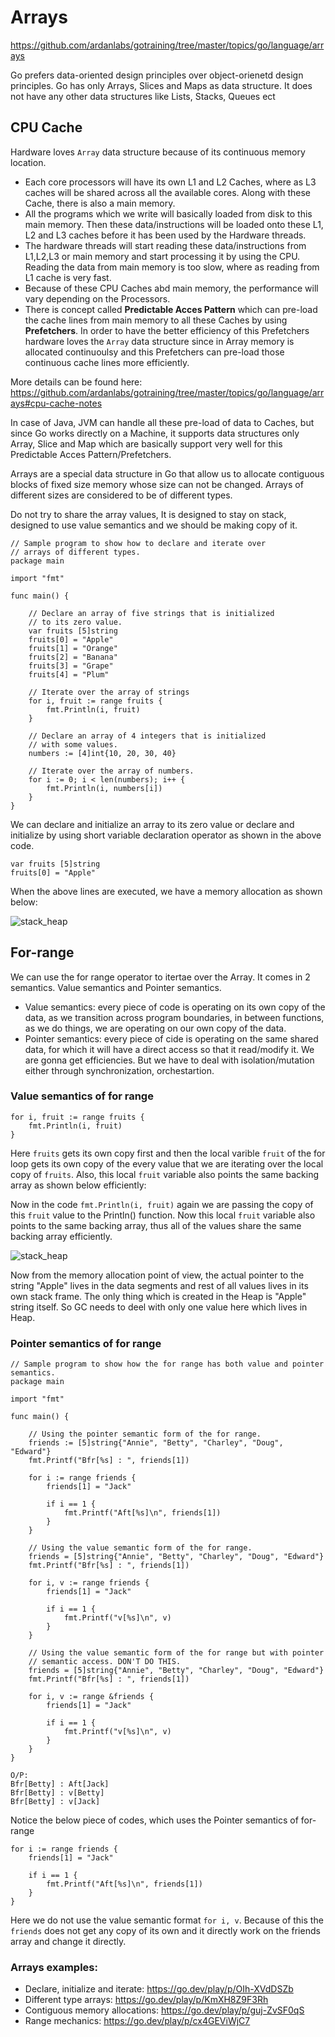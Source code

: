 # Arrays
https://github.com/ardanlabs/gotraining/tree/master/topics/go/language/arrays

Go prefers data-oriented design principles over object-orienetd design principles.
Go has only Arrays, Slices and Maps as data structure. It does not have any other data structures like Lists, Stacks, Queues ect

## CPU Cache
Hardware loves `Array` data structure because of its continuous memory location.

- Each core processors will have its own L1 and L2 Caches, where as L3 caches will be shared across all the available cores. Along with these Cache, there is also a main memory.
-  All the programs which we write will basically loaded from disk to this main memory. Then these data/instructions will be loaded onto these L1, L2 and L3 caches before it has been used by the Hardware threads.
- The hardware threads will start reading these data/instructions from L1,L2,L3 or main memory and start processing it by using the CPU. Reading the data from main memory is too slow, where as reading from L1 cache is very fast.
- Because of these CPU Caches abd main memory, the performance will vary depending on the Processors.
- There is concept called **Predictable Acces Pattern** which can pre-load the cache lines from main memory to all these Caches by using **Prefetchers**. In order to have the better efficiency of this Prefetchers hardware loves the `Array` data structure since in Array memory is allocated continuoulsy and this Prefetchers can pre-load those continuous cache lines more efficiently.

More details can be found here: https://github.com/ardanlabs/gotraining/tree/master/topics/go/language/arrays#cpu-cache-notes

In case of Java, JVM can handle all these pre-load of data to Caches, but since Go works directly on a Machine, it supports data structures only Array, Slice and Map which are basically support very well for this Predictable Acces Pattern/Prefetchers.

Arrays are a special data structure in Go that allow us to allocate contiguous blocks of fixed size memory whose size can not be changed. Arrays of different sizes are considered to be of different types.

Do not try to share the array values, It is designed to stay on stack, designed to use value semantics and we should be making copy of it. 

```
// Sample program to show how to declare and iterate over
// arrays of different types.
package main

import "fmt"

func main() {

	// Declare an array of five strings that is initialized
	// to its zero value.
	var fruits [5]string
	fruits[0] = "Apple"
	fruits[1] = "Orange"
	fruits[2] = "Banana"
	fruits[3] = "Grape"
	fruits[4] = "Plum"

	// Iterate over the array of strings
	for i, fruit := range fruits {
		fmt.Println(i, fruit)
	}

	// Declare an array of 4 integers that is initialized
	// with some values.
	numbers := [4]int{10, 20, 30, 40}

	// Iterate over the array of numbers.
	for i := 0; i < len(numbers); i++ {
		fmt.Println(i, numbers[i])
	}
}
```

We can declare and initialize an array to its zero value or declare and initialize by using short variable declaration operator as shown in the above code.

```
var fruits [5]string
fruits[0] = "Apple"
```
When the above lines are executed, we have a memory allocation as shown below:

![stack_heap](images/array.drawio.png "icon")

## For-range
We can use the for range operator to itertae over the Array. It comes in 2 semantics. Value semantics and Pointer semantics.

- Value semantics: every piece of code is operating on its own copy of the data, as we transition across program boundaries, in between functions, as we do things, we are operating on our own copy of the data.
- Pointer semantics: every piece of cide is operating on the same shared data, for which it will have a direct access so that it read/modify it. We are gonna get efficiencies. But we have to deal with isolation/mutation either through synchronization, orchestartion.

### Value semantics of for range
```
for i, fruit := range fruits {
	fmt.Println(i, fruit)
}
```
Here `fruits` gets its own copy first and then the local varible `fruit` of the for loop gets its own copy of the every value that we are iterating over the local copy of `fruits`.
Also, this local `fruit` variable also points the same backing array as shown below efficiently:

Now in the code `fmt.Println(i, fruit)` again we are passing the copy of this `fruit` value to the Println() function. Now this local `fruit` variable also points to the same backing array, thus all of the values share the same backing array efficiently.

![stack_heap](images/for_range.drawio.png "icon")

Now from the memory allocation point of view, the actual pointer to the string "Apple" lives in the data segments and rest of all values lives in its own stack frame. The only thing which is created in the Heap is "Apple" string itself. So GC needs to deel with only one value here which lives in Heap. 

### Pointer semantics of for range
```
// Sample program to show how the for range has both value and pointer semantics.
package main

import "fmt"

func main() {

	// Using the pointer semantic form of the for range.
	friends := [5]string{"Annie", "Betty", "Charley", "Doug", "Edward"}
	fmt.Printf("Bfr[%s] : ", friends[1])

	for i := range friends {
		friends[1] = "Jack"

		if i == 1 {
			fmt.Printf("Aft[%s]\n", friends[1])
		}
	}

	// Using the value semantic form of the for range.
	friends = [5]string{"Annie", "Betty", "Charley", "Doug", "Edward"}
	fmt.Printf("Bfr[%s] : ", friends[1])

	for i, v := range friends {
		friends[1] = "Jack"

		if i == 1 {
			fmt.Printf("v[%s]\n", v)
		}
	}

	// Using the value semantic form of the for range but with pointer
	// semantic access. DON'T DO THIS.
	friends = [5]string{"Annie", "Betty", "Charley", "Doug", "Edward"}
	fmt.Printf("Bfr[%s] : ", friends[1])

	for i, v := range &friends {
		friends[1] = "Jack"

		if i == 1 {
			fmt.Printf("v[%s]\n", v)
		}
	}
}

O/P:
Bfr[Betty] : Aft[Jack]
Bfr[Betty] : v[Betty]
Bfr[Betty] : v[Jack]
```

Notice the below piece of codes, which uses the Pointer semantics of for-range
```
for i := range friends {
    friends[1] = "Jack"

    if i == 1 {
        fmt.Printf("Aft[%s]\n", friends[1])
    }
}
```
Here we do not use the value semantic format `for i, v`. Because of this the `friends` does not get any copy of its own and it directly work on the friends array and change it directly.

### Arrays examples:

- Declare, initialize and iterate: https://go.dev/play/p/OIh-XVdDSZb
- Different type arrays: https://go.dev/play/p/KmXH8Z9F3Rh
- Contiguous memory allocations: https://go.dev/play/p/guj-ZvSF0qS
- Range mechanics: https://go.dev/play/p/cx4GEViWjC7
